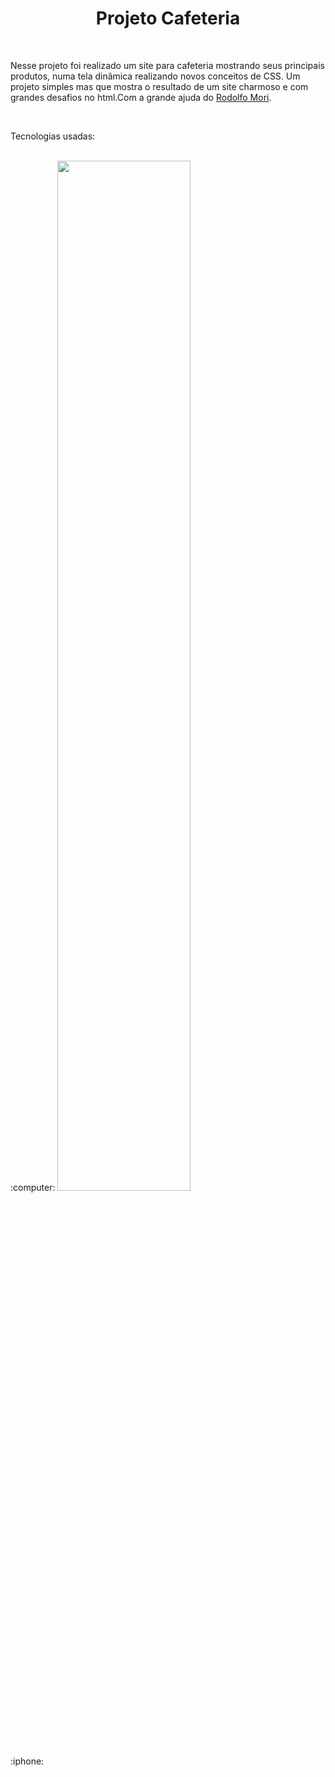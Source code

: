 <h1 align="center">Projeto Cafeteria</h1>
<br>
<p>Nesse projeto foi realizado um site para cafeteria mostrando seus principais produtos, numa tela dinâmica realizando novos conceitos de CSS.
Um projeto simples mas que mostra o resultado de um site charmoso e com grandes desafios no html.Com a grande ajuda do <a href="https://www.youtube.com/results?search_query=devclub+cafeteria">Rodolfo Mori</a>.</p>
<br>
<p>Tecnologias usadas:</p>
<br>
:computer:
<img width="65%" src="">

<br>
<br>
:iphone:
<br>
<img align="left" src="">

